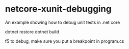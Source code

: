# netcore-xunit-debugging
An example showing how to debug unit tests in .net core

  dotnet restore
  dotnet build
  
  f5 to debug, make sure you put a breakpoint in program.cs
